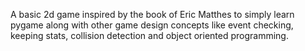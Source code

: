 A basic 2d game inspired by the book of Eric Matthes to simply learn pygame along with other game design concepts like event checking, keeping stats, collision detection and object oriented programming.